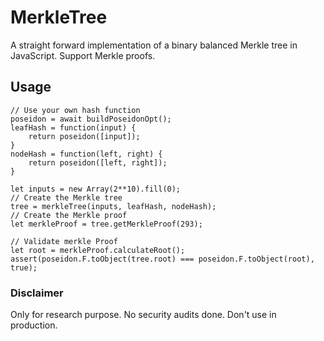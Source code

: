 # MerkleTree
A straight forward implementation of a binary balanced Merkle tree in JavaScript.
Support Merkle proofs.

## Usage

```JS
// Use your own hash function
poseidon = await buildPoseidonOpt();
leafHash = function(input) {
    return poseidon([input]);
}
nodeHash = function(left, right) {
    return poseidon([left, right]);
}

let inputs = new Array(2**10).fill(0);
// Create the Merkle tree
tree = merkleTree(inputs, leafHash, nodeHash);
// Create the Merkle proof
let merkleProof = tree.getMerkleProof(293);

// Validate merkle Proof
let root = merkleProof.calculateRoot();
assert(poseidon.F.toObject(tree.root) === poseidon.F.toObject(root), true);
```

### Disclaimer
Only for research purpose. No security audits done. Don't use in production.